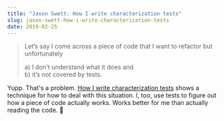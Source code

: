 ```yaml
---
title: "Jason Swett: How I write characterization tests"
slug: jason-swett-how-i-write-characterization-tests
date: 2019-02-25
---
```



> Let’s say I come across a piece of code that I want to refactor but
> unfortunately 
>
> a) I don’t understand what it does and  
> b) it’s not covered by tests.

Yupp. That's a problem. [How I write characterization
tests](https://www.codewithjason.com/write-characterization-tests/) shows a
technique for how to deal with this situation. I, too, use tests to figure out
how a piece of code actually works. Works better for me than actually
reading the code. 🤨
